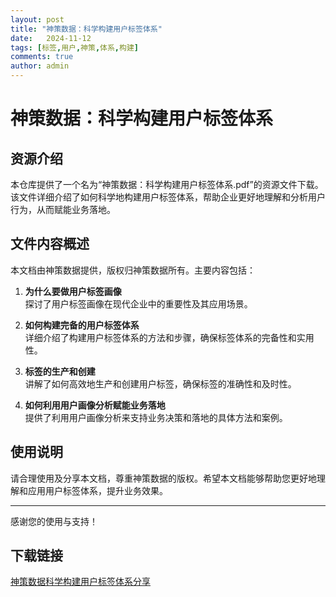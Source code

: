 ```yaml
---
layout: post
title: "神策数据：科学构建用户标签体系"
date:   2024-11-12
tags: [标签,用户,神策,体系,构建]
comments: true
author: admin
---
```

# 神策数据：科学构建用户标签体系

## 资源介绍

本仓库提供了一个名为“神策数据：科学构建用户标签体系.pdf”的资源文件下载。该文件详细介绍了如何科学地构建用户标签体系，帮助企业更好地理解和分析用户行为，从而赋能业务落地。

## 文件内容概述

本文档由神策数据提供，版权归神策数据所有。主要内容包括：

1. **为什么要做用户标签画像**  
   探讨了用户标签画像在现代企业中的重要性及其应用场景。

2. **如何构建完备的用户标签体系**  
   详细介绍了构建用户标签体系的方法和步骤，确保标签体系的完备性和实用性。

3. **标签的生产和创建**  
   讲解了如何高效地生产和创建用户标签，确保标签的准确性和及时性。

4. **如何利用用户画像分析赋能业务落地**  
   提供了利用用户画像分析来支持业务决策和落地的具体方法和案例。

## 使用说明

请合理使用及分享本文档，尊重神策数据的版权。希望本文档能够帮助您更好地理解和应用用户标签体系，提升业务效果。

---

感谢您的使用与支持！

## 下载链接

[神策数据科学构建用户标签体系分享](https://pan.quark.cn/s/7620f19a5dd8)